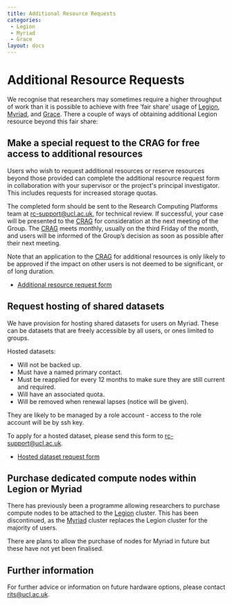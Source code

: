```yaml
---
title: Additional Resource Requests
categories:
 - Legion
 - Myriad
 - Grace
layout: docs
---
```

# Additional Resource Requests

We recognise that researchers may sometimes require a higher throughput
of work than it is possible to achieve with free ‘fair share’ usage of
[Legion](Legion.md), [Myriad](Myriad.md), and [Grace](Grace.md). 
There a couple of ways of obtaining additional Legion resource
beyond this fair share:

## Make a special request to the CRAG for free access to additional resources

Users who wish to request additional resources or reserve resources
beyond those provided can complete the additional resource request form
in collaboration with your supervisor or the project's principal
investigator. This includes requests for increased storage quotas.

The completed form should be sent to the Research Computing Platforms
team at <rc-support@ucl.ac.uk>, for technical review. If successful,
your case will be presented to the
[CRAG](http://www.ucl.ac.uk/isd/about/governance/research-it/crag) for
consideration at the next meeting of the Group. The
[CRAG](http://www.ucl.ac.uk/isd/about/governance/research-it/crag) meets
monthly, usually on the third Friday of the month, and users will be
informed of the Group’s decision as soon as possible after their next
meeting.

Note that an application to the
[CRAG](http://www.ucl.ac.uk/isd/about/governance/research-it/crag) for
additional resources is only likely to be approved if the impact on
other users is not deemed to be significant, or of long duration.

  - [Additional resource request form](CRAG_additional_resources_request_form.rtf)

## Request hosting of shared datasets

We have provision for hosting shared datasets for users on Myriad. These
can be datasets that are freely accessible by all users, or ones limited
to groups.

Hosted datasets:

  - Will not be backed up.
  - Must have a named primary contact.
  - Must be reapplied for every 12 months to make sure they are still
    current and required.
  - Will have an associated quota.
  - Will be removed when renewal lapses (notice will be given).

They are likely to be managed by a role account - access to the role
account will be by ssh key.

To apply for a hosted dataset, please send this form to
<rc-support@ucl.ac.uk>.

  - [Hosted dataset request form](hosted_dataset_request_form.rtf)

## Purchase dedicated compute nodes within Legion or Myriad

There has previously been a programme allowing researchers to purchase
compute nodes to be attached to the [Legion](Legion.md) cluster. This has been
discontinued, as the [Myriad](Myriad.md) cluster replaces the Legion cluster for
the majority of users.

There are plans to allow the purchase of nodes for Myriad in future but these have not yet been finalised.

## Further information

For further advice or information on future hardware options, please
contact <rits@ucl.ac.uk>.

